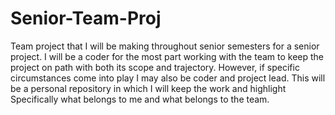 # Senior-Team-Proj
Team project that I will be making throughout senior semesters for a senior project.
I will be a coder for the most part working with the team to keep the project on path with both its scope and trajectory.
However, if specific circumstances come into play I may also be coder and project lead.
This will be a personal repository in which I will keep the work and highlight Specifically what belongs to me and what belongs to the team.
